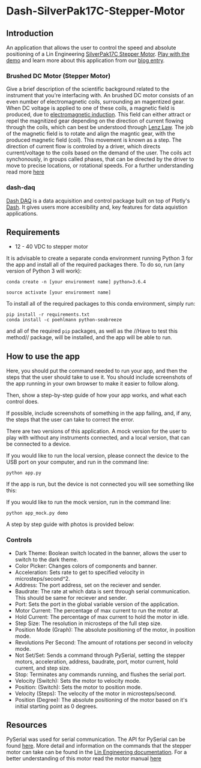 # Dash-SilverPak17C-Stepper-Motor

## Introduction
An application that allows the user to control the speed and absolute positioning of a Lin Engineering [SilverPak17C Stepper Motor](https://www.linengineering.com/products/integrated_motors/silverpak-17c-2/). [Play with the demo](https://dash-daq-stepper-motor.herokuapp.com/) and learn more about this application from our [blog entry](https://www.dashdaq.io/stepper-motor-control-in-python).


### Brushed DC Motor (Stepper Motor)
Give a brief description of the scientific background related to the instrument that you're interfacing with.
An brushed DC motor consists of an even number of electromagnetic coils, surrounding an magentized gear. When DC voltage is applied to one of these coils, a magnetic field is produced, due to [electromagnetic induction](https://en.wikipedia.org/wiki/Electromagnetic_induction). This field can either attract or repel the magnitized gear depending on the direction of current flowing through the coils, which can best be understood through [Lenz Law](https://en.wikipedia.org/wiki/Lenz%27s_law). The job of the magnetic field is to rotate and align the magntic gear, with the produced magnetic field (coil). This movement is known as a step. The direction of current flow is controled by a driver, which directs current/voltage to the coils based on the demand of the user. The coils act synchonously, in groups called phases, that can be directed by the driver to move to precise locations, or rotational speeds. For a further understanding read more [here](https://en.wikipedia.org/wiki/Stepper_motor)


### dash-daq
[Dash DAQ](http://dash-daq.netlify.com/#about) is a data acquisition and control package built on top of Plotly's [Dash](https://plot.ly/products/dash/). It gives users more accesibility and, key features for data aquistion applications.


## Requirements
* 12 - 40 VDC to stepper motor

It is advisable	to create a separate conda environment running Python 3 for the app and install all of the required packages there. To do so, run (any version of Python 3 will work):

```
conda create -n	[your environment name] python=3.6.4
```
```
source activate [your environment name]
```

To install all of the required packages to this conda environment, simply run:

```
pip install -r requirements.txt
conda install -c poehlmann python-seabreeze
```

and all of the required `pip` packages, as well as the //Have to test this method// package, will be installed, and the app will be able to run.
 
## How to use the app
Here, you should put the command needed to run your app, and then the steps that the user should take to use it. You should include screenshots of the app running in your own browser to make it easier to follow along. 

Then, show a step-by-step guide of how your app works, and what each control does.

If possible, include screenshots of something in the app failing, and, if any, the steps that the user can take to correct the error.

There are two versions of this application. A mock version for the user to play with without any instruments connected, and a local version, that can be connected to a device.

If you would like to run the local version, please connect the device to the USB port on your computer, and run in the command line:
``` 
python app.py
```

If the app is run, but the device is not connected you will see something like this:



If you would like to run the mock version, run in the command line:

```
python app_mock.py demo
```
A step by step guide with photos is provided below:

### Controls
* Dark Theme: Boolean switch located in the banner, allows the user to switch to the dark theme.
* Color Picker: Changes colors of components and banner.
* Acceleration: Sets rate to get to specified velocity in microsteps/second^2.
* Address: The port address, set on the reciever and sender.
* Baudrate: The rate at which data is sent through serial communication. This should be same for reciever and sender.
* Port: Sets the port in the global variable version of the application.  
* Motor Current: The percentage of max current to run the motor at.
* Hold Current: The percentage of max current to hold the motor in idle.
* Step Size: The resolution in microsteps of the full step size.
* Position Mode (Graph): The absolute positioning of the motor, in position mode. 
* Revolutions Per Second: The amount of rotations per second in velocity mode.
* Not Set/Set: Sends a command through PySerial, setting the stepper motors, acceleration, address, baudrate, port, motor current, hold current, and step size.
* Stop: Terminates any commands running, and flushes the serial port.
* Velocity (Switch): Sets the motor to velocity mode.
* Position: (Switch): Sets the motor to position mode.
* Velocity (Steps): The velocity of the motor in microsteps/second.
* Position (Degree): The absolute positioning of the motor based on it's initial starting point as 0 degrees.


## Resources
PySerial was used for serial communication. The API for PySerial can be found [here](http://pyserial.readthedocs.io/en/latest/pyserial_api.html). More detail and information on the commands that the stepper motor can take can be found in the [Lin Engineering documentation](https://www.linengineering.com/wp-content/uploads/downloads/Silverpak_17C/documentation/R256%20and%20Silverpak17C-CE%20Commands%20Manual.pdf). For a better understanding of this motor read the motor manual [here](https://www.linengineering.com/wp-content/uploads/downloads/Silverpak_17C/documentation/Silverpak17C-CE%20Manual.pdf)


